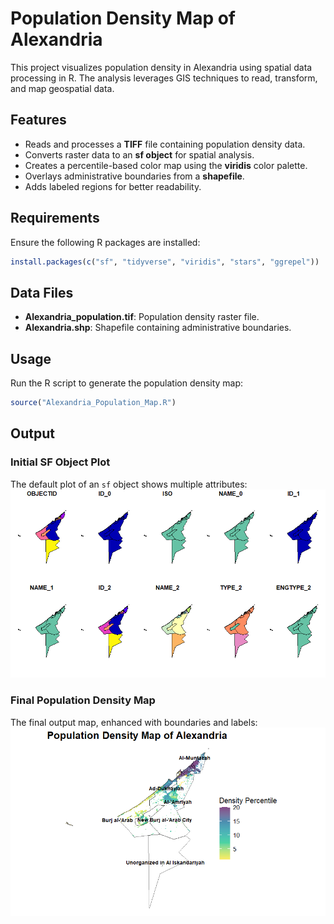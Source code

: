 # Population Density Map of Alexandria

This project visualizes population density in Alexandria using spatial data processing in R. The analysis leverages GIS techniques to read, transform, and map geospatial data.

## Features
- Reads and processes a **TIFF** file containing population density data.
- Converts raster data to an **sf object** for spatial analysis.
- Creates a percentile-based color map using the **viridis** color palette.
- Overlays administrative boundaries from a **shapefile**.
- Adds labeled regions for better readability.

## Requirements
Ensure the following R packages are installed:
```r
install.packages(c("sf", "tidyverse", "viridis", "stars", "ggrepel"))
```

## Data Files
- **Alexandria_population.tif**: Population density raster file.
- **Alexandria.shp**: Shapefile containing administrative boundaries.

## Usage
Run the R script to generate the population density map:
```r
source("Alexandria_Population_Map.R")
```

## Output
### Initial SF Object Plot
The default plot of an `sf` object shows multiple attributes:
![Default Plot](output/Rplot_1.png)

### Final Population Density Map
The final output map, enhanced with boundaries and labels:
![Final Map](output/Rplot_finalmap.png)


